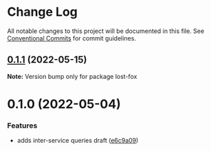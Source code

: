 # Change Log

All notable changes to this project will be documented in this file.
See [Conventional Commits](https://conventionalcommits.org) for commit guidelines.

## [0.1.1](https://github.com/avanzu/node-packages/compare/lost-fox@0.1.0...lost-fox@0.1.1) (2022-05-15)

**Note:** Version bump only for package lost-fox





# 0.1.0 (2022-05-04)


### Features

* adds inter-service queries draft ([e6c9a09](https://github.com/avanzu/node-packages/commit/e6c9a09ce3d0c18f3248f4d0a6167223397b499b))
